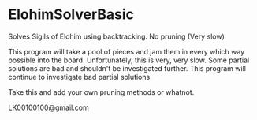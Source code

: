ElohimSolverBasic
=================

Solves Sigils of Elohim using backtracking. No pruning (Very slow)

This program will take a pool of pieces and jam them in every which way possible into the board. Unfortunately, this is
very, very slow. Some partial solutions are bad and shouldn't be investigated further. This program will continue to
investigate bad partial solutions.

Take this and add your own pruning methods or whatnot.

LK00100100@gmail.com
